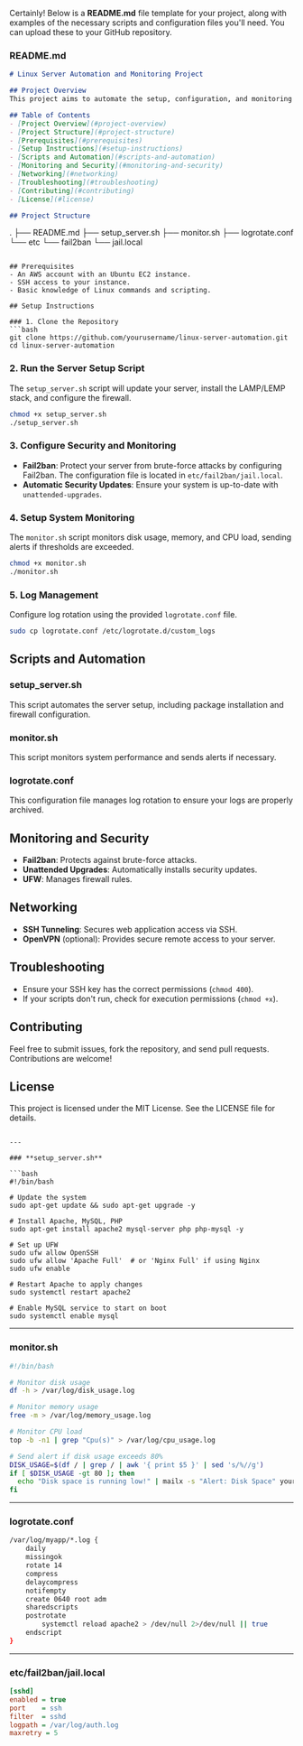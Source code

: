 Certainly! Below is a **README.md** file template for your project, along with examples of the necessary scripts and configuration files you'll need. You can upload these to your GitHub repository.

### **README.md**

```markdown
# Linux Server Automation and Monitoring Project

## Project Overview
This project aims to automate the setup, configuration, and monitoring of a Linux server environment on an AWS Ubuntu instance. The server hosts a web application using a LAMP/LEMP stack, implements basic security measures, and includes scripts for monitoring system performance.

## Table of Contents
- [Project Overview](#project-overview)
- [Project Structure](#project-structure)
- [Prerequisites](#prerequisites)
- [Setup Instructions](#setup-instructions)
- [Scripts and Automation](#scripts-and-automation)
- [Monitoring and Security](#monitoring-and-security)
- [Networking](#networking)
- [Troubleshooting](#troubleshooting)
- [Contributing](#contributing)
- [License](#license)

## Project Structure
```
.
├── README.md
├── setup_server.sh
├── monitor.sh
├── logrotate.conf
└── etc
    └── fail2ban
        └── jail.local
```

## Prerequisites
- An AWS account with an Ubuntu EC2 instance.
- SSH access to your instance.
- Basic knowledge of Linux commands and scripting.

## Setup Instructions

### 1. Clone the Repository
```bash
git clone https://github.com/yourusername/linux-server-automation.git
cd linux-server-automation
```

### 2. Run the Server Setup Script
The `setup_server.sh` script will update your server, install the LAMP/LEMP stack, and configure the firewall.

```bash
chmod +x setup_server.sh
./setup_server.sh
```

### 3. Configure Security and Monitoring
- **Fail2ban**: Protect your server from brute-force attacks by configuring Fail2ban. The configuration file is located in `etc/fail2ban/jail.local`.
- **Automatic Security Updates**: Ensure your system is up-to-date with `unattended-upgrades`.

### 4. Setup System Monitoring
The `monitor.sh` script monitors disk usage, memory, and CPU load, sending alerts if thresholds are exceeded.

```bash
chmod +x monitor.sh
./monitor.sh
```

### 5. Log Management
Configure log rotation using the provided `logrotate.conf` file.

```bash
sudo cp logrotate.conf /etc/logrotate.d/custom_logs
```

## Scripts and Automation

### setup_server.sh
This script automates the server setup, including package installation and firewall configuration.

### monitor.sh
This script monitors system performance and sends alerts if necessary.

### logrotate.conf
This configuration file manages log rotation to ensure your logs are properly archived.

## Monitoring and Security
- **Fail2ban**: Protects against brute-force attacks.
- **Unattended Upgrades**: Automatically installs security updates.
- **UFW**: Manages firewall rules.

## Networking
- **SSH Tunneling**: Secures web application access via SSH.
- **OpenVPN** (optional): Provides secure remote access to your server.

## Troubleshooting
- Ensure your SSH key has the correct permissions (`chmod 400`).
- If your scripts don't run, check for execution permissions (`chmod +x`).

## Contributing
Feel free to submit issues, fork the repository, and send pull requests. Contributions are welcome!

## License
This project is licensed under the MIT License. See the LICENSE file for details.
```

---

### **setup_server.sh**

```bash
#!/bin/bash

# Update the system
sudo apt-get update && sudo apt-get upgrade -y

# Install Apache, MySQL, PHP
sudo apt-get install apache2 mysql-server php php-mysql -y

# Set up UFW
sudo ufw allow OpenSSH
sudo ufw allow 'Apache Full'  # or 'Nginx Full' if using Nginx
sudo ufw enable

# Restart Apache to apply changes
sudo systemctl restart apache2

# Enable MySQL service to start on boot
sudo systemctl enable mysql
```

---

### **monitor.sh**

```bash
#!/bin/bash

# Monitor disk usage
df -h > /var/log/disk_usage.log

# Monitor memory usage
free -m > /var/log/memory_usage.log

# Monitor CPU load
top -b -n1 | grep "Cpu(s)" > /var/log/cpu_usage.log

# Send alert if disk usage exceeds 80%
DISK_USAGE=$(df / | grep / | awk '{ print $5 }' | sed 's/%//g')
if [ $DISK_USAGE -gt 80 ]; then
  echo "Disk space is running low!" | mailx -s "Alert: Disk Space" your-email@example.com
fi
```

---

### **logrotate.conf**

```bash
/var/log/myapp/*.log {
    daily
    missingok
    rotate 14
    compress
    delaycompress
    notifempty
    create 0640 root adm
    sharedscripts
    postrotate
        systemctl reload apache2 > /dev/null 2>/dev/null || true
    endscript
}
```

---

### **etc/fail2ban/jail.local**

```ini
[sshd]
enabled = true
port    = ssh
filter  = sshd
logpath = /var/log/auth.log
maxretry = 5
```


